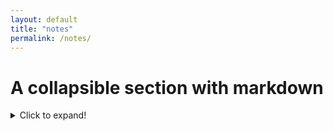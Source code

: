 ```yaml
---
layout: default
title: "notes"
permalink: /notes/
---
```


# A collapsible section with markdown
<details>
  <summary>Click to expand!</summary>
  
  ## Heading
  1. A numbered
  2. list
     * With some
     * Sub bullets
</details>

<!--stackedit_data:
eyJoaXN0b3J5IjpbMTMzMTg4OTAyNSwtMTYzODA4NjUzMV19
-->